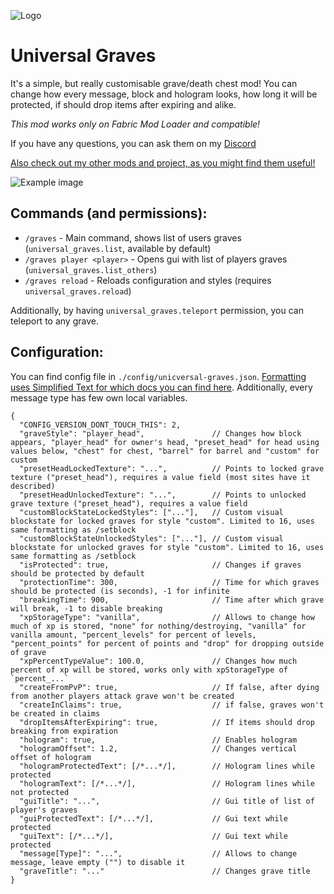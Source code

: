 ![Logo](https://i.imgur.com/otnGmMi.png)
# Universal Graves
It's a simple, but really customisable grave/death chest mod! 
You can change how every message, block and hologram looks, how long it will be protected,
if should drop items after expiring and alike.

*This mod works only on Fabric Mod Loader and compatible!*

If you have any questions, you can ask them on my [Discord](https://pb4.eu/discord)

[Also check out my other mods and project, as you might find them useful!](https://pb4.eu)

![Example image](https://i.imgur.com/hfyd10Q.png)

## Commands (and permissions):
- `/graves` - Main command, shows list of users graves (`universal_graves.list`, available by default)
- `/graves player <player>` - Opens gui with list of players graves (`universal_graves.list_others`)
- `/graves reload` - Reloads configuration and styles (requires `universal_graves.reload`)

Additionally, by having `universal_graves.teleport` permission, you can teleport to any grave.

## Configuration:
You can find config file in `./config/unicversal-graves.json`.
[Formatting uses Simplified Text for which docs you can find here]().
Additionally, every message type has few own local variables.

```json5
{
  "CONFIG_VERSION_DONT_TOUCH_THIS": 2,
  "graveStyle": "player_head",               // Changes how block appears, "player_head" for owner's head, "preset_head" for head using values below, "chest" for chest, "barrel" for barrel and "custom" for custom
  "presetHeadLockedTexture": "...",          // Points to locked grave texture ("preset_head"), requires a value field (most sites have it described)
  "presetHeadUnlockedTexture": "...",        // Points to unlocked grave texture ("preset_head"), requires a value field
  "customBlockStateLockedStyles": ["..."],   // Custom visual blockstate for locked graves for style "custom". Limited to 16, uses same formatting as /setblock
  "customBlockStateUnlockedStyles": ["..."], // Custom visual blockstate for unlocked graves for style "custom". Limited to 16, uses same formatting as /setblock
  "isProtected": true,                       // Changes if graves should be protected by default
  "protectionTime": 300,                     // Time for which graves should be protected (is seconds), -1 for infinite
  "breakingTime": 900,                       // Time after which grave will break, -1 to disable breaking
  "xpStorageType": "vanilla",                // Allows to change how much of xp is stored, "none" for nothing/destroying, "vanilla" for vanilla amount, "percent_levels" for percent of levels, "percent_points" for percent of points and "drop" for dropping outside of grave
  "xpPercentTypeValue": 100.0,               // Changes how much percent of xp will be stored, works only with xpStorageType of `percent_...`
  "createFromPvP": true,                     // If false, after dying from another players attack grave won't be created
  "createInClaims": true,                    // if false, graves won't be created in claims
  "dropItemsAfterExpiring": true,            // If items should drop breaking from expiration
  "hologram": true,                          // Enables hologram
  "hologramOffset": 1.2,                     // Changes vertical offset of hologram
  "hologramProtectedText": [/*...*/],        // Hologram lines while protected
  "hologramText": [/*...*/],                 // Hologram lines while not protected
  "guiTitle": "...",                         // Gui title of list of player's graves
  "guiProtectedText": [/*...*/],             // Gui text while protected
  "guiText": [/*...*/],                      // Gui text while protected
  "message[Type]": "...",                    // Allows to change message, leave empty ("") to disable it
  "graveTitle": "..."                        // Changes grave title
}
```